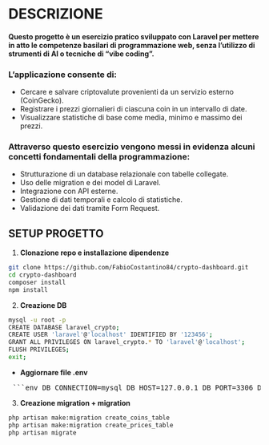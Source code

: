 # DESCRIZIONE

#### Questo progetto è un esercizio pratico sviluppato con Laravel per mettere in atto le competenze basilari di programmazione web, senza l’utilizzo di strumenti di AI o tecniche di “vibe coding”.

### L’applicazione consente di:
- Cercare e salvare criptovalute provenienti da un servizio esterno (CoinGecko).
- Registrare i prezzi giornalieri di ciascuna coin in un intervallo di date.
- Visualizzare statistiche di base come media, minimo e massimo dei prezzi.

### Attraverso questo esercizio vengono messi in evidenza alcuni concetti fondamentali della programmazione:
- Strutturazione di un database relazionale con tabelle collegate.
- Uso delle migration e dei model di Laravel.
- Integrazione con API esterne.
- Gestione di dati temporali e calcolo di statistiche.
- Validazione dei dati tramite Form Request.

## SETUP PROGETTO

1. **Clonazione repo e installazione dipendenze**
```bash
git clone https://github.com/FabioCostantino84/crypto-dashboard.git
cd crypto-dashboard
composer install
npm install
```

2. **Creazione DB**
```bash
mysql -u root -p
CREATE DATABASE laravel_crypto;
CREATE USER 'laravel'@'localhost' IDENTIFIED BY '123456';
GRANT ALL PRIVILEGES ON laravel_crypto.* TO 'laravel'@'localhost';
FLUSH PRIVILEGES;
exit;
```

* **Aggiornare file .env**
<pre> ```env DB_CONNECTION=mysql DB_HOST=127.0.0.1 DB_PORT=3306 DB_DATABASE=laravel_crypto DB_USERNAME=laravel DB_PASSWORD=123456 ``` </pre>

3. **Creazione migration + migration**
```bash
php artisan make:migration create_coins_table
php artisan make:migration create_prices_table
php artisan migrate
```




